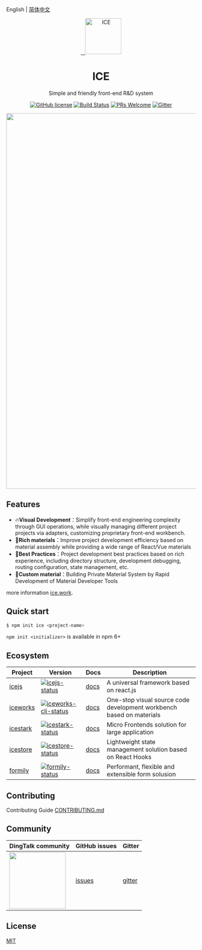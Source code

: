 English | [简体中文](./README.md)

<p align="center">
  <a href="https://ice.work">
    <img alt="ICE" src="https://img.alicdn.com/tfs/TB1gOdQRCrqK1RjSZK9XXXyypXa-192-192.png" width="96">
  </a>
</p>

<h1 align="center">ICE</h1>

<div align="center">

Simple and friendly front-end R&D system

<a href="/LICENSE"><img src="https://img.shields.io/badge/license-MIT-blue.svg" alt="GitHub license" /></a>
<a href="https://travis-ci.org/alibaba/ice"><img src="https://travis-ci.org/alibaba/ice.svg?branch=master" alt="Build Status" /></a>
<a href="https://github.com/alibaba/ice/pulls"><img src="https://img.shields.io/badge/PRs-welcome-brightgreen.svg" alt="PRs Welcome" /></a>
<a href="https://gitter.im/alibaba/ice"><img src="https://badges.gitter.im/alibaba/ice.svg" alt="Gitter" /></a>

<div align="center">
  <img src="https://img.alicdn.com/tfs/TB1lMLdtXY7gK0jSZKzXXaikpXa-2763-1449.png" width="1000" />
</div>
</div>

## Features

- :fire:**Visual Development**：Simplify front-end engineering complexity through GUI operations, while visually managing different project projects via adapters, customizing proprietary front-end workbench.
- :100:**Rich materials**：Improve project development efficiency based on material assembly while providing a wide range of React/Vue materials
- :tophat:**Best Practices**：Project development best practices based on rich experience, including directory structure, development debugging, routing configuration, state management, etc.
- :whale:**Custom material**：Building Private Material System by Rapid Development of Material Developer Tools

more information [ice.work](https://ice.work).

## Quick start

```bash
$ npm init ice <project-name>
```

`npm init <initializer>` is available in npm 6+

## Ecosystem

|    Project         |    Version                                 |     Docs    |   Description       |
|----------------|-----------------------------------------|--------------|-----------|
| [icejs] | [![icejs-status]][icejs-package] | [docs][icejs-docs] |A universal framework based on react.js|
| [iceworks]     | [![iceworks-cli-status]][iceworks-cli-package] | [docs][iceworks-docs] |One-stop visual source code development workbench based on materials|
| [icestark] | [![icestark-status]][icestark-package] | [docs][icestark-docs] |Micro Frontends solution for large application|
| [icestore] | [![icestore-status]][icestore-package] | [docs][icestore-docs] |Lightweight state management solution based on React Hooks|
| [formily] | [![formily-status]][formily-package] | [docs][formily-docs] |Performant, flexible and extensible form solusion|

[icejs]: https://github.com/ice-lab/icejs
[iceworks]: https://github.com/alibaba/ice
[icestark]: https://github.com/ice-lab/icestark
[icestore]: https://github.com/ice-lab/icestore
[formily]: https://github.com/alibaba/formily

[icejs-status]: https://img.shields.io/npm/v/ice.js.svg
[iceworks-cli-status]: https://img.shields.io/npm/v/iceworks.svg
[icestark-status]: https://img.shields.io/npm/v/@ice/stark.svg
[icestore-status]: https://img.shields.io/npm/v/@ice/store.svg
[formily-status]: https://img.shields.io/npm/v/@formily/react.svg
[formily]: https://github.com/alibaba/formily

[icejs-package]: https://npmjs.com/package/ice.js
[iceworks-cli-package]: https://npmjs.com/package/iceworks
[icestark-package]: https://npmjs.com/package/@ice/stark
[icestore-package]: https://npmjs.com/package/@ice/store
[formily-package]: https://npmjs.com/package/@formily/react


[icejs-docs]: https://ice.work/docs/guide/intro
[iceworks-docs]: https://ice.work/docs/iceworks/about
[icestark-docs]: https://ice.work/docs/icestark/guide/about
[icestore-docs]: https://github.com/ice-lab/icestore#icestore
[formily-docs]: https://formilyjs.org/


## Contributing

Contributing Guide [CONTRIBUTING.md](/.github/CONTRIBUTING.md)

## Community

| DingTalk community                               | GitHub issues |  Gitter |
|-------------------------------------|--------------|---------|
| <a href="https://ice.alicdn.com/assets/images/qrcode.png"><img src="https://ice.alicdn.com/assets/images/qrcode.png" width="150" /></a> | [issues]     | [gitter]|

[issues]: https://github.com/alibaba/ice/issues
[gitter]: https://gitter.im/alibaba/ice

## License

[MIT](/LICENSE)
